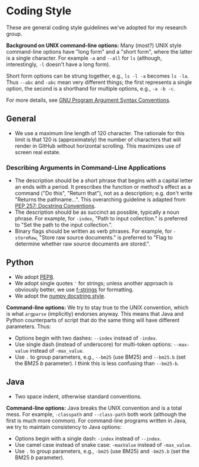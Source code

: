 # Coding Style

These are general coding style guidelines we've adopted for my research group.

**Background on UNIX command-line options:**
Many (most?) UNIX style command-line options have "long form" and a "short form", where the latter is a single character.
For example `-a` and `--all` for `ls` (although, interestingly, `-l` doesn't have a long form).

Short form options can be strung together, e.g., `ls -l -a` becomes `ls -la`.
Thus `--abc` and `-abc` mean very different things; the first represents a single option, the second is a shorthand for multiple options, e.g., `-a -b -c`.

For more details, see [GNU Program Argument Syntax Conventions](https://www.gnu.org/software/libc/manual/html_node/Argument-Syntax.html).

## General

+ We use a maximum line length of 120 character.
The rationale for this limit is that 120 is (approximately) the number of characters that will render in GitHub without horizontal scrolling.
This maximizes use of screen real estate.

### Describing Arguments in Command-Line Applications

+ The description should be a short phrase that begins with a capital letter an ends with a period. It prescribes the function or method's effect as a command ("Do this", "Return that"), not as a description; e.g. don't write "Returns the pathname...". This overarching guideline is adapted from [PEP 257: Docstring Conventions](https://www.python.org/dev/peps/pep-0257/).
+ The description should be as succinct as possible, typically a noun phrase. For example, for `-index`, "Path to input collection." is preferred to "Set the path to the input collection.".
+ Binary flags should be written as verb phrases. For example, for `-storeRaw`, "Store raw source documents." is preferred to "Flag to determine whether raw source documents are stored.".

## Python

+ We adopt [PEP8](https://pep8.org/).
+ We adopt single quotes `'` for strings; unless another approach is obviously better, we use [f-strings](https://www.python.org/dev/peps/pep-0498/) for formatting.
+ We adopt the [numpy docstring style](https://numpydoc.readthedocs.io/en/latest/format.html).

**Command-line options:** We try to stay true to the UNIX convention, which is what `argparse` (implicitly) endorses anyway.
This means that Java and Python counterparts of script that do the same thing will have different parameters.
Thus:

+ Options begin with two dashes: `--index` instead of `-index`.
+ Use single dash (instead of underscore) for multi-token options: `--max-value` instead of `-max_value`.
+ Use `.` to group parameters, e.g., `--bm25` (use BM25) and `--bm25.b` (set the BM25 _b_ parameter). I think this is less confusing than `--bm25-b`.


## Java

+ Two space indent, otherwise standard conventions.

**Command-line options:** Java breaks the UNIX convention and is a total mess.
For example, `-classpath` and `--class-path` both work (although the first is much more common).
For command-line programs written in Java, we try to maintain consistency to Java options:

+ Options begin with a single dash: `-index` instead of `--index`.
+ Use camel case instead of snake case: `-maxValue` instead of `-max_value`.
+ Use `.` to group parameters, e.g., `-bm25` (use BM25) and `-bm25.b` (set the BM25 _b_ parameter).
